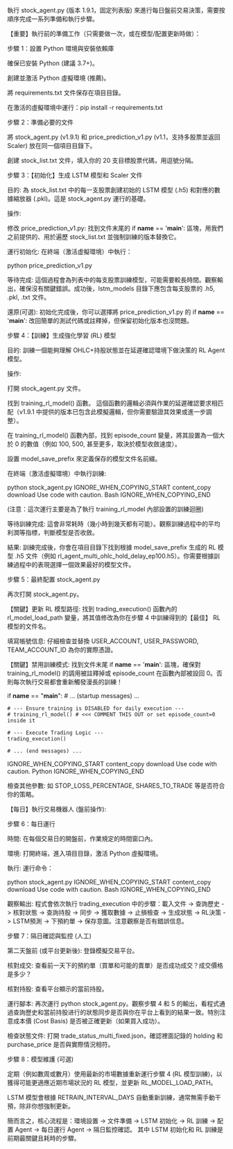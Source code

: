 執行 stock_agent.py (版本 1.9.1，固定列表版) 來進行每日盤前交易決策，需要按順序完成一系列準備和執行步驟。

【重要】執行前的準備工作（只需要做一次，或在模型/配置更新時做）：

步驟 1：設置 Python 環境與安裝依賴庫

確保已安裝 Python (建議 3.7+)。

創建並激活 Python 虛擬環境 (推薦)。

將 requirements.txt 文件保存在項目目錄。

在激活的虛擬環境中運行：pip install -r requirements.txt

步驟 2：準備必要的文件

將 stock_agent.py (v1.9.1) 和 price_prediction_v1.py (v1.1，支持多股票並返回 Scaler) 放在同一個項目目錄下。

創建 stock_list.txt 文件，填入你的 20 支目標股票代碼，用逗號分隔。

步驟 3：【初始化】生成 LSTM 模型和 Scaler 文件

目的: 為 stock_list.txt 中的每一支股票創建初始的 LSTM 模型 (.h5) 和對應的數據縮放器 (.pkl)。這是 stock_agent.py 運行的基礎。

操作:

修改 price_prediction_v1.py: 找到文件末尾的 if __name__ == '__main__': 區塊，用我們之前提供的、用於遍歷 stock_list.txt 並強制訓練的版本替換它。

運行初始化: 在終端（激活虛擬環境）中執行：

python price_prediction_v1.py


等待完成: 這個過程會為列表中的每支股票訓練模型，可能需要較長時間。觀察輸出，確保沒有關鍵錯誤。成功後，lstm_models 目錄下應包含每支股票的 .h5, .pkl, .txt 文件。

還原(可選): 初始化完成後，你可以選擇將 price_prediction_v1.py 的 if __name__ == '__main__': 改回簡單的測試代碼或註釋掉，但保留初始化版本也沒問題。

步驟 4：【訓練】生成強化學習 (RL) 模型

目的: 訓練一個能夠理解 OHLC+持股狀態並在延遲確認環境下做決策的 RL Agent 模型。

操作:

打開 stock_agent.py 文件。

找到 training_rl_model() 函數。 這個函數的邏輯必須與作業的延遲確認要求相匹配（v1.9.1 中提供的版本已包含此模擬邏輯，但你需要驗證其效果或進一步調整）。

在 training_rl_model() 函數內部，找到 episode_count 變量，將其設置為一個大於 0 的數值（例如 100, 500, 甚至更多，取決於模型收斂速度）。

設置 model_save_prefix 來定義保存的模型文件名前綴。

在終端（激活虛擬環境）中執行訓練:

python stock_agent.py
IGNORE_WHEN_COPYING_START
content_copy
download
Use code with caution.
Bash
IGNORE_WHEN_COPYING_END

(注意：這次運行主要是為了執行 training_rl_model 內部設置的訓練迴圈)

等待訓練完成: 這會非常耗時（幾小時到幾天都有可能）。觀察訓練過程中的平均利潤等指標，判斷模型是否收斂。

結果: 訓練完成後，你會在項目目錄下找到根據 model_save_prefix 生成的 RL 模型 .h5 文件（例如 rl_agent_multi_ohlc_hold_delay_ep100.h5）。你需要根據訓練過程中的表現選擇一個效果最好的模型文件。

步驟 5：最終配置 stock_agent.py

再次打開 stock_agent.py。

【關鍵】更新 RL 模型路徑: 找到 trading_execution() 函數內的 rl_model_load_path 變量，將其值修改為你在步驟 4 中訓練得到的【最佳】 RL 模型的文件名。

填寫帳號信息: 仔細檢查並替換 USER_ACCOUNT, USER_PASSWORD, TEAM_ACCOUNT_ID 為你的實際憑證。

【關鍵】禁用訓練模式: 找到文件末尾 if __name__ == '__main__': 區塊，確保對 training_rl_model() 的調用被註釋掉或 episode_count 在函數內部被設回 0。否則每次執行交易都會重新觸發漫長的訓練！

if __name__ == "__main__":
    # ... (startup messages) ...

    # --- Ensure training is DISABLED for daily execution ---
    # training_rl_model() # <<< COMMENT THIS OUT or set episode_count=0 inside it

    # --- Execute Trading Logic ---
    trading_execution()

    # ... (end messages) ...
IGNORE_WHEN_COPYING_START
content_copy
download
Use code with caution.
Python
IGNORE_WHEN_COPYING_END

檢查其他參數: 如 STOP_LOSS_PERCENTAGE, SHARES_TO_TRADE 等是否符合你的策略。

【每日】執行交易機器人 (盤前操作):

步驟 6：每日運行

時間: 在每個交易日的開盤前，作業規定的時間窗口內。

環境: 打開終端，進入項目目錄，激活 Python 虛擬環境。

執行: 運行命令：

python stock_agent.py
IGNORE_WHEN_COPYING_START
content_copy
download
Use code with caution.
Bash
IGNORE_WHEN_COPYING_END

觀察輸出: 程式會依次執行 trading_execution 中的步驟：載入文件 -> 查詢歷史 -> 核對狀態 -> 查詢持股 -> 同步 -> 獲取數據 -> 止損檢查 -> 生成狀態 -> RL決策 -> LSTM預測 -> 下預約單 -> 保存意圖。注意觀察是否有錯誤信息。

步驟 7：隔日確認與監控 (人工)

第二天盤前 (或平台更新後): 登錄模擬交易平台。

核對成交: 查看前一天下的預約單（買單和可能的賣單）是否成功成交？成交價格是多少？

核對持股: 查看平台顯示的當前持股。

運行腳本: 再次運行 python stock_agent.py。觀察步驟 4 和 5 的輸出，看程式通過查詢歷史和當前持股进行的狀態同步是否與你在平台上看到的結果一致。特別注意成本價 (Cost Basis) 是否被正確更新（如果買入成功）。

檢查狀態文件: 打開 trade_status_multi_fixed.json，確認裡面記錄的 holding 和 purchase_price 是否與實際情況相符。

步驟 8：模型維護 (可選)

定期（例如數周或數月）使用最新的市場數據重新運行步驟 4 (RL 模型訓練)，以獲得可能更適應近期市場狀況的 RL 模型，並更新 RL_MODEL_LOAD_PATH。

LSTM 模型會根據 RETRAIN_INTERVAL_DAYS 自動重新訓練，通常無需手動干預，除非你想強制更新。

簡而言之，核心流程是：環境設置 -> 文件準備 -> LSTM 初始化 -> RL 訓練 -> 配置 Agent -> 每日運行 Agent -> 隔日監控確認。 其中 LSTM 初始化和 RL 訓練是前期最關鍵且耗時的步驟。